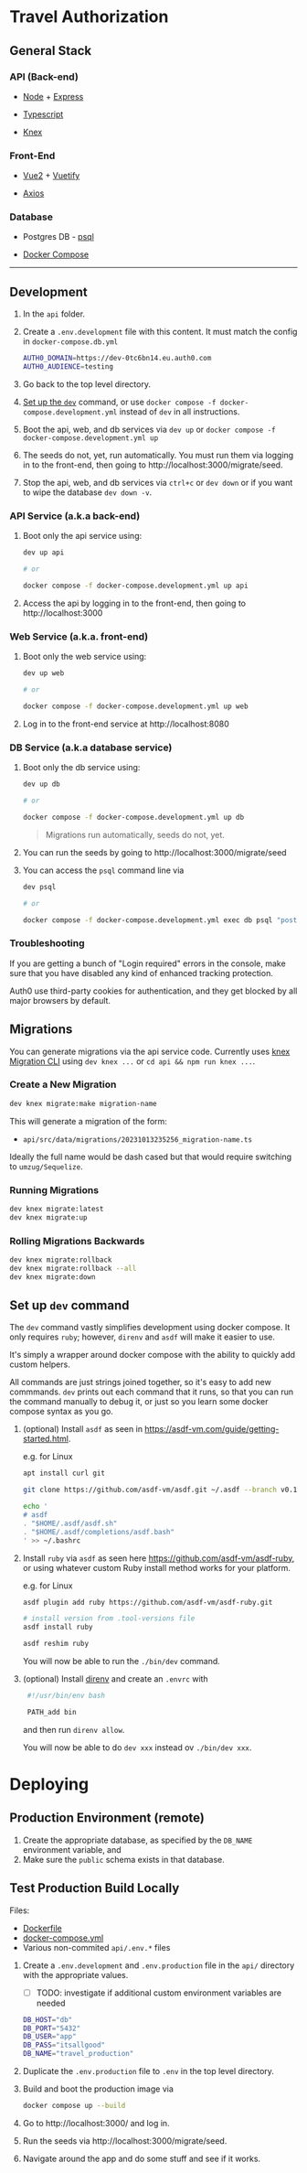 # Travel Authorization

## General Stack

### API (Back-end)

- [Node](https://nodejs.org/en) + [Express](https://expressjs.com/)

- [Typescript](https://www.typescriptlang.org/docs/handbook/typescript-from-scratch.html)

- [Knex](https://knexjs.org/guide/)

### Front-End

- [Vue2](https://v2.vuejs.org/) + [Vuetify](https://vuetifyjs.com/en/getting-started/installation/)

- [Axios](https://github.com/axios/axios)

### Database

- Postgres DB - [psql](https://www.postgresql.org/docs/current/app-psql.html)

- [Docker Compose](https://docs.docker.com/compose/compose-file/)

---

## Development

1. In the `api` folder.

2. Create a `.env.development` file with this content. It must match the config in `docker-compose.db.yml`

   ```bash
   AUTH0_DOMAIN=https://dev-0tc6bn14.eu.auth0.com
   AUTH0_AUDIENCE=testing
   ```

3. Go back to the top level directory.

4. [Set up the `dev`](#set-up-dev-command) command, or use `docker compose -f docker-compose.development.yml` instead of `dev` in all instructions.

5. Boot the api, web, and db services via `dev up` or `docker compose -f docker-compose.development.yml up`

6. The seeds do not, yet, run automatically. You must run them via logging in to the front-end, then going to http://localhost:3000/migrate/seed.

7. Stop the api, web, and db services via `ctrl+c` or `dev down` or if you want to wipe the database `dev down -v`.

### API Service (a.k.a back-end)

1. Boot only the api service using:

   ```bash
   dev up api

   # or

   docker compose -f docker-compose.development.yml up api
   ```

2. Access the api by logging in to the front-end, then going to http://localhost:3000

### Web Service (a.k.a. front-end)

1. Boot only the web service using:

   ```bash
   dev up web

   # or

   docker compose -f docker-compose.development.yml up web
   ```

2. Log in to the front-end service at http://localhost:8080

### DB Service (a.k.a database service)

1. Boot only the db service using:

   ```bash
   dev up db

   # or

   docker compose -f docker-compose.development.yml up db
   ```

   > Migrations run automatically, seeds do not, yet.

2. You can run the seeds by going to http://localhost:3000/migrate/seed

3. You can access the `psql` command line via

   ```bash
   dev psql

   # or

   docker compose -f docker-compose.development.yml exec db psql "postgresql://app:itsallgood@localhost:5432/travel_development"
   ```

### Troubleshooting

If you are getting a bunch of "Login required" errors in the console, make sure that you have disabled any kind of enhanced tracking protection.

Auth0 use third-party cookies for authentication, and they get blocked by all major browsers
by default.

## Migrations

You can generate migrations via the api service code. Currently uses [knex Migration CLI](https://knexjs.org/guide/migrations.html#migration-cli) using `dev knex ...` or `cd api && npm run knex ...`.

### Create a New Migration

```bash
dev knex migrate:make migration-name
```

This will generate a migration of the form:

- `api/src/data/migrations/20231013235256_migration-name.ts`

Ideally the full name would be dash cased but that would require switching to `umzug/Sequelize`.

### Running Migrations

```bash
dev knex migrate:latest
dev knex migrate:up
```

### Rolling Migrations Backwards

```bash
dev knex migrate:rollback
dev knex migrate:rollback --all
dev knex migrate:down
```

## Set up `dev` command

The `dev` command vastly simplifies development using docker compose. It only requires `ruby`; however, `direnv` and `asdf` will make it easier to use.

It's simply a wrapper around docker compose with the ability to quickly add custom helpers.

All commands are just strings joined together, so it's easy to add new commmands. `dev` prints out each command that it runs, so that you can run the command manually to debug it, or just so you learn some docker compose syntax as you go.

1. (optional) Install `asdf` as seen in https://asdf-vm.com/guide/getting-started.html.

   e.g. for Linux

   ```bash
   apt install curl git

   git clone https://github.com/asdf-vm/asdf.git ~/.asdf --branch v0.12.0

   echo '
   # asdf
   . "$HOME/.asdf/asdf.sh"
   . "$HOME/.asdf/completions/asdf.bash"
   ' >> ~/.bashrc
   ```

2. Install `ruby` via `asdf` as seen here https://github.com/asdf-vm/asdf-ruby, or using whatever custom Ruby install method works for your platform.

   e.g. for Linux

   ```bash
   asdf plugin add ruby https://github.com/asdf-vm/asdf-ruby.git

   # install version from .tool-versions file
   asdf install ruby

   asdf reshim ruby
   ```

   You will now be able to run the `./bin/dev` command.

3. (optional) Install [direnv](https://direnv.net/) and create an `.envrc` with

   ```bash
    #!/usr/bin/env bash

    PATH_add bin
   ```

   and then run `direnv allow`.

   You will now be able to do `dev xxx` instead ov `./bin/dev xxx`.

# Deploying

## Production Environment (remote)

1. Create the appropriate database, as specified by the `DB_NAME` environment variable, and
2. Make sure the `public` schema exists in that database.

## Test Production Build Locally

Files:

- [Dockerfile](./Dockerfile)
- [docker-compose.yml](./docker-compose.yml)
- Various non-commited `api/.env.*` files

1. Create a `.env.development` and `.env.production` file in the `api/` directory with the appropriate values.

   - [ ] TODO: investigate if additional custom environment variables are needed

   ```bash
   DB_HOST="db"
   DB_PORT="5432"
   DB_USER="app"
   DB_PASS="itsallgood"
   DB_NAME="travel_production"
   ```

2. Duplicate the `.env.production` file to `.env` in the top level directory.

3. Build and boot the production image via

   ```bash
   docker compose up --build
   ```

4. Go to http://localhost:3000/ and log in.

5. Run the seeds via http://localhost:3000/migrate/seed.

6. Navigate around the app and do some stuff and see if it works.
